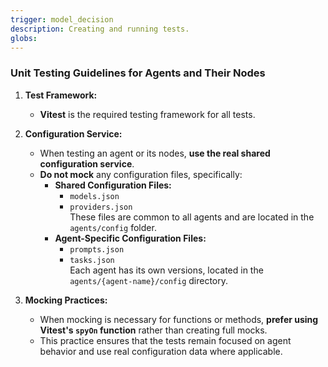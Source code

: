 ```yaml
---
trigger: model_decision
description: Creating and running tests.
globs: 
---
```



### Unit Testing Guidelines for Agents and Their Nodes

1. **Test Framework:**
   - **Vitest** is the required testing framework for all tests.

2. **Configuration Service:**
   - When testing an agent or its nodes, **use the real shared configuration service**.
   - **Do not mock** any configuration files, specifically:
     - **Shared Configuration Files:**  
       - `models.json`  
       - `providers.json`  
       These files are common to all agents and are located in the `agents/config` folder.
     - **Agent-Specific Configuration Files:**  
       - `prompts.json`  
       - `tasks.json`  
       Each agent has its own versions, located in the `agents/{agent-name}/config` directory.

3. **Mocking Practices:**
   - When mocking is necessary for functions or methods, **prefer using Vitest's `spyOn` function** rather than creating full mocks.
   - This practice ensures that the tests remain focused on agent behavior and use real configuration data where applicable.